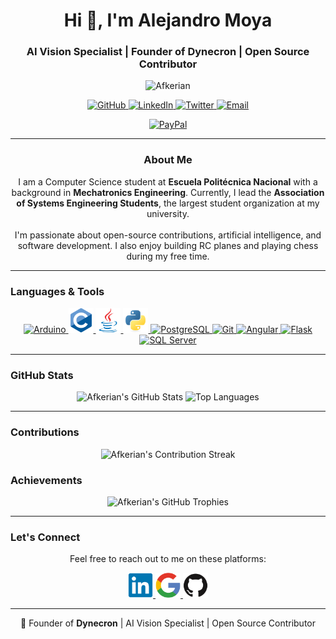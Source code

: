 <h1 align="center">Hi 👋, I'm Alejandro Moya</h1>
<h3 align="center">AI Vision Specialist | Founder of Dynecron | Open Source Contributor</h3>


<p align="center">
  <img src="https://komarev.com/ghpvc/?username=Afkerian&label=Profile%20views&color=0e75b6&style=flat" alt="Afkerian" height="25"/>
</p>

<p align="center">
  <a href="https://github.com/Afkerian" target="_blank">
    <img src="https://img.shields.io/badge/GitHub-100000?style=for-the-badge&logo=github&logoColor=white" alt="GitHub" height="30"/>
  </a>
  <a href="https://www.linkedin.com/in/alejandromoya" target="_blank">
    <img src="https://img.shields.io/badge/LinkedIn-0077B5?style=for-the-badge&logo=linkedin&logoColor=white" alt="LinkedIn" height="30"/>
  </a>
  <a href="https://twitter.com/Alejandro_1Ec" target="_blank">
    <img src="https://img.shields.io/badge/Twitter-1DA1F2?style=for-the-badge&logo=twitter&logoColor=white" alt="Twitter" height="30"/>
  </a>
  <a href="mailto:alejandro.moyab@outlook.com" target="_blank">
    <img src="https://img.shields.io/badge/Email-D14836?style=for-the-badge&logo=gmail&logoColor=white" alt="Email" height="30"/>
  </a>
</p>

<p align="center">
  <a href="https://paypal.me/ScienceCodeEcuador?country.x=EC&locale.x=es_XC" target="_blank">
    <img src="https://ionicabizau.github.io/badges/paypal.svg" alt="PayPal" height="25"/>
  </a>
</p>

---

<h3 align="center">About Me</h3>
<p align="center">
  I am a Computer Science student at <strong>Escuela Politécnica Nacional</strong> with a background in <strong>Mechatronics Engineering</strong>. Currently, I lead the <strong>Association of Systems Engineering Students</strong>, the largest student organization at my university. 
  <br><br>
  I'm passionate about open-source contributions, artificial intelligence, and software development. I also enjoy building RC planes and playing chess during my free time.
</p>

---

<h3 align="left">Languages & Tools</h3>
<p align="center">
  <a href="https://www.arduino.cc/" target="_blank">
    <img src="https://cdn.worldvectorlogo.com/logos/arduino-1.svg" alt="Arduino" width="40" height="40"/>
  </a>
  <a href="https://www.cprogramming.com/" target="_blank">
    <img src="https://raw.githubusercontent.com/devicons/devicon/master/icons/c/c-original.svg" alt="C" width="40" height="40"/>
  </a>
  <a href="https://www.java.com" target="_blank">
    <img src="https://raw.githubusercontent.com/devicons/devicon/master/icons/java/java-original.svg" alt="Java" width="40" height="40"/>
  </a>
  <a href="https://www.python.org" target="_blank">
    <img src="https://raw.githubusercontent.com/devicons/devicon/master/icons/python/python-original.svg" alt="Python" width="40" height="40"/>
  </a>
  <a href="https://www.postgresql.org/" target="_blank">
    <img src="https://upload.wikimedia.org/wikipedia/commons/2/29/Postgresql_elephant.svg" alt="PostgreSQL" width="40" height="40"/>
  </a>
  <a href="https://git-scm.com/" target="_blank">
    <img src="https://www.vectorlogo.zone/logos/git-scm/git-scm-icon.svg" alt="Git" width="40" height="40"/>
    <a href="https://angular.io/" target="_blank">
  <img src="https://cdn.worldvectorlogo.com/logos/angular-icon-1.svg" alt="Angular" width="40" height="40"/>
</a>
<a href="https://flask.palletsprojects.com/" target="_blank">
  <img src="https://cdn.worldvectorlogo.com/logos/flask.svg" alt="Flask" width="40" height="40"/>
</a>
<a href="https://www.microsoft.com/en-us/sql-server" target="_blank">
  <img src="https://cdn.worldvectorlogo.com/logos/microsoft-sql-server-1.svg" alt="SQL Server" width="40" height="40"/>
</a>

  </a>
  <!-- Add other technologies similarly -->
</p>

---

<h3 align="left">GitHub Stats</h3>
<p align="center">
  <img src="https://github-readme-stats.vercel.app/api?username=Afkerian&count_private=true&show_icons=true&theme=tokyonight" alt="Afkerian's GitHub Stats" width="400"/>
  <img src="https://github-readme-stats.vercel.app/api/top-langs?username=Afkerian&layout=compact&theme=tokyonight&langs_count=10" alt="Top Languages" width="400"/>
</p>

--- 

<h3 align="left">Contributions</h3>
<p align="center">
  <img src="https://github-readme-streak-stats.herokuapp.com/?user=Afkerian&theme=tokyonight" alt="Afkerian's Contribution Streak" width="400"/>
</p>

<h3 align="left">Achievements</h3>
<p align="center">
  <img src="https://github-profile-trophy.vercel.app/?username=Afkerian&theme=tokyonight&no-frame=true&row=1&column=6" alt="Afkerian's GitHub Trophies" width="600"/>
</p>


---

<h3 align="left">Let's Connect</h3>
<p align="center">
  Feel free to reach out to me on these platforms:
</p>
<p align="center">
  <a href="https://www.linkedin.com/in/alejandromoya" target="_blank">
    <img src="https://raw.githubusercontent.com/devicons/devicon/master/icons/linkedin/linkedin-original.svg" alt="LinkedIn" width="40" height="40"/>
  </a>
  <a href="mailto:alejandro.moyab@outlook.com" target="_blank">
    <img src="https://raw.githubusercontent.com/devicons/devicon/master/icons/google/google-original.svg" alt="Email" width="40" height="40"/>
  </a>
  <a href="https://github.com/Afkerian" target="_blank">
    <img src="https://raw.githubusercontent.com/devicons/devicon/master/icons/github/github-original.svg" alt="GitHub" width="40" height="40"/>
  </a>
</p>


---

<p align="center">🚀 Founder of <strong>Dynecron</strong> | AI Vision Specialist | Open Source Contributor</p>
